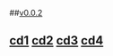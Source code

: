 ##[v0.0.2](https://github.com/littleflute/blcd5/edit/master/README.md)
## [cd1](cd1) [cd2](cd2) [cd3](cd3) [cd4](cd4)

